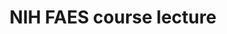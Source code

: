 ---
title: "NIH FAES course lecture"
project_id: 
conference_id: ""
presenters:
   - peter_bandettini
summary: "NIH FAES course lecture"
file: /assets/presentations/
filename: 
layout: presentation
---